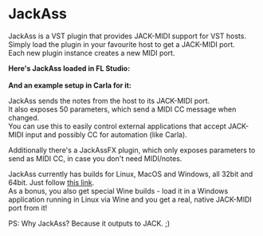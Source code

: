JackAss
=======

<p>
    JackAss is a VST plugin that provides JACK-MIDI support for VST hosts.<br/>
    Simply load the plugin in your favourite host to get a JACK-MIDI port.<br/>
    Each new plugin instance creates a new MIDI port.<br/>
</p>
<p>
    <b>Here's JackAss loaded in FL Studio:</b><br/>
    <a href="http://kxstudio.sourceforge.net/screenshots/news/jackass_flstudio.png"><img src="http://kxstudio.sourceforge.net/screenshots/news/jackass_flstudio_crop.png" alt=""/></a><br/>
    <br/>
    <b>And an example setup in Carla for it:</b><br/>
    <a href="http://kxstudio.sourceforge.net/screenshots/news/jackass_carla.png"><img src="http://kxstudio.sourceforge.net/screenshots/news/jackass_carla_crop.png" alt=""/></a><br/>
</p>
<p>
    JackAss sends the notes from the host to its JACK-MIDI port.<br/>
    It also exposes 50 parameters, which send a MIDI CC message when changed.<br/>
    You can use this to easily control external applications that accept JACK-MIDI input and possibly CC for automation (like Carla).<br/>
</p>
<p>
    Additionally there's a JackAssFX plugin, which only exposes parameters to send as MIDI CC, in case you don't need MIDI/notes.<br/>
</p>
<p>
    JackAss currently has builds for Linux, MacOS and Windows, all 32bit and 64bit. Just follow
        <a href="https://github.com/falkTX/JackAss/tree/master/release" class="external free" rel="nofollow" target="_blank">this link</a>.<br/>
    As a bonus, you also get special Wine builds - load it in a Windows application running in Linux via Wine and you get a real, native JACK-MIDI port from it!<br/>
</p>
<p>
    PS: Why JackAss? Because it outputs to JACK. ;)
</p>
